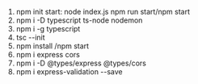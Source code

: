
1. npm init
start: node index.js
npm run start/npm start
2. npm i -D typescript ts-node nodemon
3. npm i -g typescript
4. tsc --init
5. npm install /npm start
6. npm i express cors
7. npm i -D @types/express @types/cors
8. npm i express-validation --save